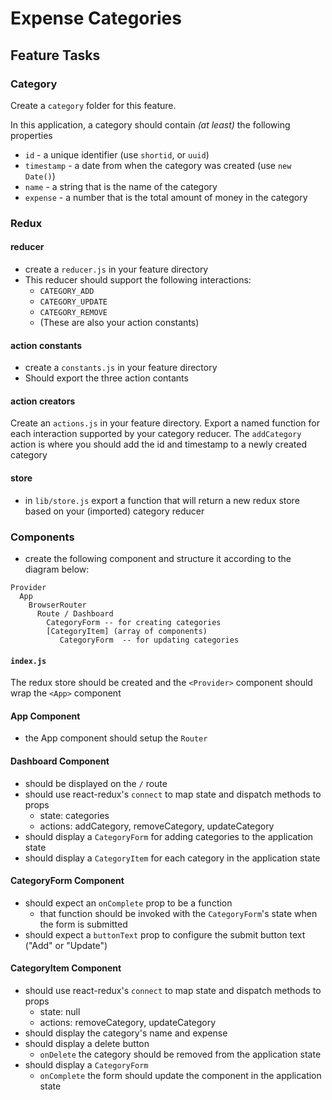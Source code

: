 Expense Categories
===

## Feature Tasks

### Category
Create a `category` folder for this feature.

In this application, a category should contain *(at least)* the following properties
* `id` - a unique identifier (use `shortid`, or `uuid`)
* `timestamp` - a date from when the category was created (use `new Date()`)
* `name` - a string that is the name of the category
* `expense` - a number that is the total amount of money in the category

### Redux

#### reducer
* create a `reducer.js` in your feature directory
* This reducer should support the following interactions:
  * `CATEGORY_ADD`
  * `CATEGORY_UPDATE`
  * `CATEGORY_REMOVE`
  * (These are also your action constants)
  
#### action constants

* create a `constants.js` in your feature directory
* Should export the three action contants

#### action creators

Create an `actions.js` in your feature directory. Export a named function for each interaction supported by your category reducer. The `addCategory` action is where you should add the id and timestamp to a newly created category

#### store
* in `lib/store.js` export a function that will return a new redux store based on your (imported) category reducer

### Components
* create the following component and structure it according to the diagram below:

```
Provider
  App  
    BrowserRouter
      Route / Dashboard
        CategoryForm -- for creating categories
        [CategoryItem] (array of components)
           CategoryForm  -- for updating categories
```

#### `index.js`

The redux store should be created and the `<Provider>` component should wrap the `<App>` component

#### App Component

* the App component should setup the `Router`

#### Dashboard Component
* should be displayed on the `/` route
* should use react-redux's `connect` to map state and dispatch methods to props
    * state: categories
    * actions: addCategory, removeCategory, updateCategory
* should display a `CategoryForm` for adding categories to the application state
* should display a `CategoryItem` for each category in the application state

#### CategoryForm Component
* should expect an `onComplete` prop to be a function
  * that function should be invoked with the `CategoryForm`'s state when the form is submitted
* should expect a `buttonText` prop to configure the submit button text ("Add" or "Update")

#### CategoryItem Component
* should use react-redux's `connect` to map state and dispatch methods to props
    * state: null
    * actions: removeCategory, updateCategory
* should display the category's name and expense
* should display a delete button
  * `onDelete` the category should be removed from the application state
* should display a `CategoryForm`
  * `onComplete` the form should update the component in the application state
